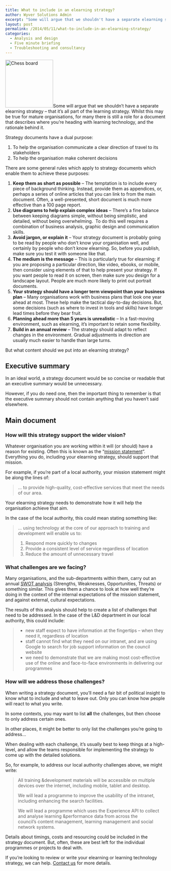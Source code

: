 ```yaml
---
title: What to include in an elearning strategy?
author: Wyver Solutions Admin
excerpt: "Some will argue that we shouldn't have a separate elearning strategy - that it's all part of the learning strategy. Whilst this may be true for mature organisations, for many there is still a role for a document that describes where you're heading with learning technology, and the rationale behind it."
layout: post
permalink: /2014/05/11/what-to-include-in-an-elearning-strategy/
categories:
  - Analysis and design
  - Five minute briefing
  - Troubleshooting and consultancy
---
```

[<img class="alignright wp-image-1032 size-thumbnail" src="http://www.wyversolutions.co.uk/cms/wp-content/uploads/2014/05/chess-strategy-150x150.jpeg" alt="Chess board" width="150" height="150" />][1]Some will argue that we shouldn&#8217;t have a separate elearning strategy &#8211; that it&#8217;s all part of the learning strategy. Whilst this may be true for mature organisations, for many there is still a role for a document that describes where you&#8217;re heading with learning technology, and the rationale behind it.

Strategy documents have a dual purpose:

  1. To help the organisation communicate a clear direction of travel to its stakeholders
  2. To help the organisation make coherent decisions

There are some general rules which apply to strategy documents which enable them to achieve these purposes:

  1. **Keep them as short as possible** &#8211; The temptation is to include every piece of background thinking. Instead, provide them as appendices, or, perhaps a series of online articles that you can link to from the main document. Often, a well-presented, short document is much more effective than a 100 page report.
  2. **Use diagrams to help explain complex ideas** &#8211; There&#8217;s a fine balance between keeping diagrams simple, without being simplistic, and detailed, without being overwhelming.  To do this well requires a combination of business analysis, graphic design and communication skills.
  3. **Avoid jargon, or explain it** &#8211; Your strategy document is probably going to be read by people who don&#8217;t know your organisation well, and certainly by people who don&#8217;t know elearning. So, before you publish, make sure you test it with someone like that.
  4. **The medium is the message** &#8211; This is particularly true for elearning: if you are proposing a particular direction, like video, ebooks, or mobile, then consider using elements of that to help present your strategy. If you want people to read it on screen, then make sure you design for a landscape layout. People are much more likely to print out portrait documents.
  5. **Your strategy should have a longer term viewpoint than your business plan** &#8211; Many organisations work with business plans that look one year ahead at most. These help make the tactical day-to-day decisions. But, some decisions (such as where to invest in tools and skills) have longer lead times before they bear fruit.
  6. **Planning ahead more than 5 years is unrealistic** &#8211; In a fast-moving environment, such as elearning, it&#8217;s important to retain some flexibility.
  7. **Build in an annual review** &#8211; The strategy should adapt to reflect changes in the environment. Gradual adjustments in direction are usually much easier to handle than large turns.

But what content should we put into an elearning strategy?

## Executive summary

In an ideal world, a strategy document would be so concise or readable that an executive summary would be unnecessary.

However, if you do need one, then the important thing to remember is that the executive summary should not contain anything that you haven&#8217;t said elsewhere.

## Main document

### How will this strategy support the wider vision?

Whatever organisation you are working within it will (or should) have a reason for existing. Often this is known as the &#8220;[mission statement][2]&#8220;. Everything you do, including your elearning strategy, should support that mission.

For example, if you&#8217;re part of a local authority, your mission statement might be along the lines of:

> &#8230; to provide high-quality, cost-effective services that meet the needs of our area.

Your elearning strategy needs to demonstrate how it will help the organisation achieve that aim.

In the case of the local authority, this could mean stating something like:

> &#8230; using technology at the core of our approach to training and development will enable us to:
> 
>   1. Respond more quickly to changes
>   2. Provide a consistent level of service regardless of location
>   3. Reduce the amount of unnecessary travel

### What challenges are we facing?

Many organisations, and the sub-departments within them, carry out an annual [SWOT analysis][3] (Strengths, Weaknesses, Opportunities, Threats) or something similar. This gives them a chance to look at how well they&#8217;re doing in the context of the internal expectations of the mission statement, and against external, cultural expectations.

The results of this analysis should help to create a list of challenges that need to be addressed. In the case of the L&amp;D department in our local authority, this could include:

>   * new staff expect to have information at the fingertips &#8211; when they need it, regardless of location
>   * staff cannot find what they need on our intranet, and are using Google to search for job support information on the council website
>   * we need to demonstrate that we are making most cost-effective use of the online and face-to-face environments in delivering our programmes

### How will we address those challenges?

When writing a strategy document, you&#8217;ll need a fair bit of political insight to know what to include and what to leave out. Only you can know how people will react to what you write.

In some contexts, you may want to list **all** the challenges, but then choose to only address certain ones.

In other places, it might be better to only list the challenges you&#8217;re going to address&#8230;

When dealing with each challenge, it&#8217;s usually best to keep things at a high-level, and allow the teams responsible for implementing the strategy to come up with the detailed solutions.

So, for example, to address our local authority challenges above, we might write:

> All training &amp;development materials will be accessible on multiple devices over the internet, including mobile, tablet and desktop.
> 
> We will lead a programme to improve the usability of the intranet, including enhancing the search facilities.
> 
> We will lead a programme which uses the Experience API to collect and analyse learning &amp;performance data from across the council&#8217;s content management, learning management and social network systems.

Details about timings, costs and resourcing could be included in the strategy document. But, often, these are best left for the individual programmes or projects to deal with.

If you&#8217;re looking to review or write your elearning or learning technology strategy, we can help. [Contact us][4] for more details.

 [1]: http://www.wyversolutions.co.uk/cms/wp-content/uploads/2014/05/chess-strategy.jpeg
 [2]: http://en.wikipedia.org/wiki/Mission_statement
 [3]: http://en.wikipedia.org/wiki/SWOT_analysis
 [4]: http://www.wyversolutions.co.uk/cms/contact-us/ "Contact us"